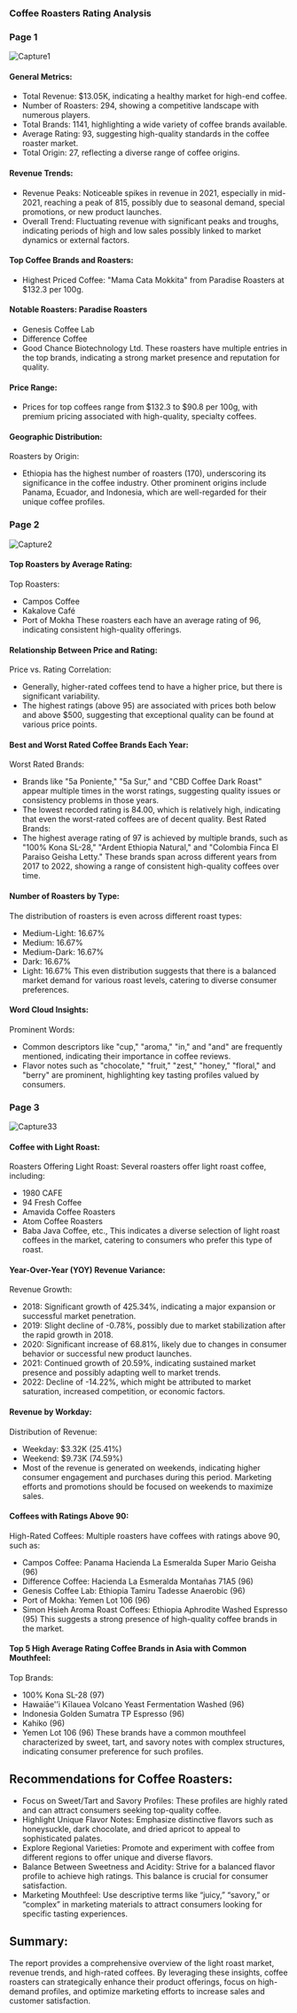 ### Coffee Roasters Rating Analysis 
### Page 1
![Capture1](https://github.com/Karuna-Nagre22/PowerBI_Projects1/assets/169028009/5bdfd03d-6a21-4a6a-95c5-be36866e70bc)
#### General Metrics:
- Total Revenue: $13.05K, indicating a healthy market for high-end coffee.
- Number of Roasters: 294, showing a competitive landscape with numerous players.
- Total Brands: 1141, highlighting a wide variety of coffee brands available.
- Average Rating: 93, suggesting high-quality standards in the coffee roaster market.
- Total Origin: 27, reflecting a diverse range of coffee origins.
#### Revenue Trends:
- Revenue Peaks: Noticeable spikes in revenue in 2021, especially in mid-2021, reaching a peak of 815, possibly due to seasonal demand, special promotions, or new product launches.
- Overall Trend: Fluctuating revenue with significant peaks and troughs, indicating periods of high and low sales possibly linked to market dynamics or external factors.
#### Top Coffee Brands and Roasters:
- Highest Priced Coffee: "Mama Cata Mokkita" from Paradise Roasters at $132.3 per 100g.
#### Notable Roasters: Paradise Roasters
- Genesis Coffee Lab
- Difference Coffee
- Good Chance Biotechnology Ltd.
These roasters have multiple entries in the top brands, indicating a strong market presence and reputation for quality.
#### Price Range:
- Prices for top coffees range from $132.3 to $90.8 per 100g, with premium pricing associated with high-quality, specialty coffees.
#### Geographic Distribution:
Roasters by Origin:
- Ethiopia has the highest number of roasters (170), underscoring its significance in the coffee industry.
Other prominent origins include Panama, Ecuador, and Indonesia, which are well-regarded for their unique coffee profiles.

### Page 2
![Capture2](https://github.com/Karuna-Nagre22/PowerBI_Projects1/assets/169028009/ccbf2416-6c38-4f1a-9833-035c3c9fc331)
#### Top Roasters by Average Rating:
Top Roasters:
- Campos Coffee
- Kakalove Café
- Port of Mokha
These roasters each have an average rating of 96, indicating consistent high-quality offerings.

#### Relationship Between Price and Rating:
Price vs. Rating Correlation:
- Generally, higher-rated coffees tend to have a higher price, but there is significant variability.
- The highest ratings (above 95) are associated with prices both below and above $500, suggesting that exceptional quality can be found at various price points.

#### Best and Worst Rated Coffee Brands Each Year:
Worst Rated Brands:
- Brands like "5a Poniente," "5a Sur," and "CBD Coffee Dark Roast" appear multiple times in the worst ratings, suggesting quality issues or consistency problems in those years.
- The lowest recorded rating is 84.00, which is relatively high, indicating that even the worst-rated coffees are of decent quality.
Best Rated Brands:
- The highest average rating of 97 is achieved by multiple brands, such as "100% Kona SL-28," "Ardent Ethiopia Natural," and "Colombia Finca El Paraiso Geisha Letty."
These brands span across different years from 2017 to 2022, showing a range of consistent high-quality coffees over time.
#### Number of Roasters by Type:
The distribution of roasters is even across different roast types:
- Medium-Light: 16.67%
- Medium: 16.67%
- Medium-Dark: 16.67%
- Dark: 16.67%
- Light: 16.67%
This even distribution suggests that there is a balanced market demand for various roast levels, catering to diverse consumer preferences.
#### Word Cloud Insights:
Prominent Words:
- Common descriptors like "cup," "aroma," "in," and "and" are frequently mentioned, indicating their importance in coffee reviews.
- Flavor notes such as "chocolate," "fruit," "zest," "honey," "floral," and "berry" are prominent, highlighting key tasting profiles valued by consumers.

### Page 3  
![Capture33](https://github.com/Karuna-Nagre22/PowerBI_Projects1/assets/169028009/1f1ff53e-ca48-4fdf-9f50-ac9e3d0dc62c)
#### Coffee with Light Roast:
Roasters Offering Light Roast: Several roasters offer light roast coffee, including:
- 1980 CAFE
- 94 Fresh Coffee
- Amavida Coffee Roasters
- Atom Coffee Roasters
- Baba Java Coffee, etc.,
 This indicates a diverse selection of light roast coffees in the market, catering to consumers who prefer this type of roast.

#### Year-Over-Year (YOY) Revenue Variance:
Revenue Growth:
- 2018: Significant growth of 425.34%, indicating a major expansion or successful market penetration.
- 2019: Slight decline of -0.78%, possibly due to market stabilization after the rapid growth in 2018.
- 2020: Significant increase of 68.81%, likely due to changes in consumer behavior or successful new product launches.
- 2021: Continued growth of 20.59%, indicating sustained market presence and possibly adapting well to market trends.
- 2022: Decline of -14.22%, which might be attributed to market saturation, increased competition, or economic factors.

#### Revenue by Workday:
Distribution of Revenue:
- Weekday: $3.32K (25.41%)
- Weekend: $9.73K (74.59%)
- Most of the revenue is generated on weekends, indicating higher consumer engagement and purchases during this period. Marketing efforts and promotions should be focused on weekends to maximize sales.

#### Coffees with Ratings Above 90:
High-Rated Coffees:
Multiple roasters have coffees with ratings above 90, such as:
- Campos Coffee: Panama Hacienda La Esmeralda Super Mario Geisha (96)
- Difference Coffee: Hacienda La Esmeralda Montañas 71A5 (96)
- Genesis Coffee Lab: Ethiopia Tamiru Tadesse Anaerobic (96)
- Port of Mokha: Yemen Lot 106 (96)
- Simon Hsieh Aroma Roast Coffees: Ethiopia Aphrodite Washed Espresso (95)
This suggests a strong presence of high-quality coffee brands in the market.

#### Top 5 High Average Rating Coffee Brands in Asia with Common Mouthfeel:
Top Brands:
- 100% Kona SL-28 (97)
- Hawaiāe'’i Kīlauea Volcano Yeast Fermentation Washed (96)
- Indonesia Golden Sumatra TP Espresso (96)
- Kahiko (96)
- Yemen Lot 106 (96)
These brands have a common mouthfeel characterized by sweet, tart, and savory notes with complex structures, indicating consumer preference for such profiles.

## Recommendations for Coffee Roasters:
- Focus on Sweet/Tart and Savory Profiles: These profiles are highly rated and can attract consumers seeking top-quality coffee.
- Highlight Unique Flavor Notes: Emphasize distinctive flavors such as honeysuckle, dark chocolate, and dried apricot to appeal to sophisticated palates.
- Explore Regional Varieties: Promote and experiment with coffee from different regions to offer unique and diverse flavors.
- Balance Between Sweetness and Acidity: Strive for a balanced flavor profile to achieve high ratings. This balance is crucial for consumer satisfaction.
- Marketing Mouthfeel: Use descriptive terms like “juicy,” “savory,” or “complex” in marketing materials to attract consumers looking for specific tasting experiences.

## Summary:
The report provides a comprehensive overview of the light roast market, revenue trends, and high-rated coffees. By leveraging these insights, coffee roasters can strategically enhance their product offerings, focus on high-demand profiles, and optimize marketing efforts to increase sales and customer satisfaction.
